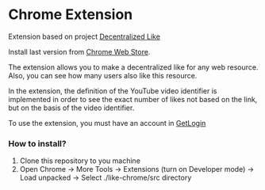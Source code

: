 # Chrome Extension

Extension based on project [Decentralized Like](https://github.com/GetLoginEth/like)

Install last version from [Chrome Web Store](https://chrome.google.com/webstore/detail/like/ecobchpggelaiefdnfpbeokdgpbhelij).

The extension allows you to make a decentralized like for any web resource. Also, you can see how many users also like this resource.

In the extension, the definition of the YouTube video identifier is implemented in order to see the exact number of likes not based on the link, but on the basis of the video identifier.

To use the extension, you must have an account in [GetLogin](https://github.com/GetLoginEth/login)
### How to install?

1) Clone this repository to you machine
2) Open Chrome -> More Tools -> Extensions (turn on Developer mode) -> Load unpacked -> Select ./like-chrome/src directory

